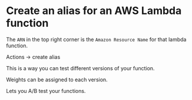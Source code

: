 # Create an alias for an AWS Lambda function

The `ARN` in the top right corner is the `Amazon Resource Name` for that lambda function.

Actions -> create alias

This is a way you can test different versions of your function.

Weights can be assigned to each version.

Lets you A/B test your functions.
